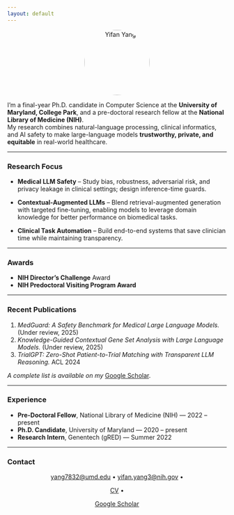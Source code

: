 ```yaml
---
layout: default
---
```


<p align="center">
  <img src="{{ '/assets/head.jpg' | relative_url }}" alt="Yifan Yang" width="150" style="border-radius:50%">
</p>

I’m a final-year Ph.D. candidate in Computer Science at the **University of Maryland, College Park**, and a pre-doctoral research fellow at the **National Library of Medicine (NIH)**.  
My research combines natural-language processing, clinical informatics, and AI safety to make large-language models **trustworthy, private, and equitable** in real-world healthcare.

---

### Research Focus

- **Medical LLM Safety** – Study bias, robustness, adversarial risk, and privacy leakage in clinical settings; design inference-time guards. 

- **Contextual-Augmented LLMs** – Blend retrieval-augmented generation with targeted fine-tuning, enabling models to leverage domain knowledge for better performance on biomedical tasks.

- **Clinical Task Automation** – Build end-to-end systems that save clinician time while maintaining transparency.  

---

### Awards

- **NIH Director’s Challenge** Award
- **NIH Predoctoral Visiting Program Award**

---

### Recent Publications

1. *MedGuard: A Safety Benchmark for Medical Large Language Models.* (Under review, 2025)  
2. *Knowledge-Guided Contextual Gene Set Analysis with Large Language Models.* (Under review, 2025)  
3. *TrialGPT: Zero-Shot Patient-to-Trial Matching with Transparent LLM Reasoning.* ACL 2024  

*A complete list is available on my* [Google Scholar](https://scholar.google.com/citations?user=0oRvdTUAAAAJ&hl=en).

---

### Experience

- **Pre-Doctoral Fellow**, National Library of Medicine (NIH) — 2022 – present  
- **Ph.D. Candidate**, University of Maryland — 2020 – present  
- **Research Intern**, Genentech (gRED) — Summer 2022  

---

### Contact

<center>

yang7832@umd.edu • yifan.yang3@nih.gov •  

[CV]({{site.url}}/assets/CV.pdf) •  

[Google Scholar](https://scholar.google.com/citations?user=0oRvdTUAAAAJ&hl=en)

</center>
